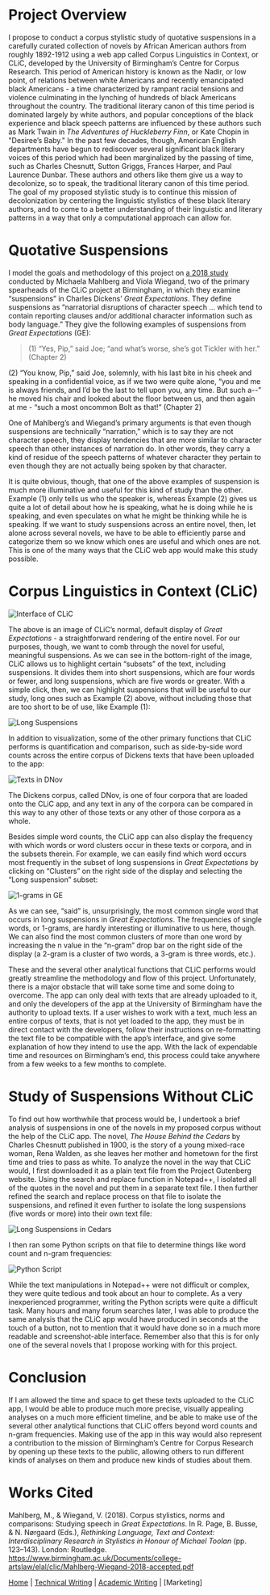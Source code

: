 # Project Overview
I propose to conduct a corpus stylistic study of quotative suspensions in a carefully curated collection of novels by African American authors from roughly 1892-1912 using a web app called Corpus Linguistics in Context, or CLiC, developed by the University of Birmingham’s Centre for Corpus Research. This period of American history is known as the Nadir, or low point, of relations between white Americans and recently emancipated black Americans - a time characterized by rampant racial tensions and violence culminating in the lynching of hundreds of black Americans throughout the country. The traditional literary canon of this time period is dominated largely by white authors, and popular conceptions of the black experience and black speech patterns are influenced by these authors such as Mark Twain in *The Adventures of Huckleberry Finn*, or Kate Chopin in "Desiree’s Baby." In the past few decades, though, American English departments have begun to rediscover several significant black literary voices of this period which had been marginalized by the passing of time, such as Charles Chesnutt, Sutton Griggs, Frances Harper, and Paul Laurence Dunbar. These authors and others like them give us a way to decolonize, so to speak, the traditional literary canon of this time period. The goal of my proposed stylistic study is to continue this mission of decolonization by centering the linguistic stylistics of these black literary authors, and to come to a better understanding of their linguistic and literary patterns in a way that only a computational approach can allow for.

# Quotative Suspensions
I model the goals and methodology of this project on [a 2018 study](https://www.birmingham.ac.uk/Documents/college-artslaw/elal/clic/Mahlberg-Wiegand-2018-accepted.pdf) conducted by Michaela Mahlberg and Viola Wiegand, two of the primary spearheads of the CLiC project at Birmingham, in which they examine “suspensions” in Charles Dickens’ *Great Expectations*. They define suspensions as “narratorial disruptions of character speech … which tend to contain reporting clauses and/or additional character information such as body language.” They give the following examples of suspensions from *Great Expectations* (GE):

>(1) “Yes, Pip,” said Joe; “and what’s worse, she’s got Tickler with her.” (Chapter 2)

(2) “You know, Pip,” said Joe, solemnly, with his last bite in his cheek and speaking in a confidential voice, as if we two were quite alone, “you and me is always friends, and I’d be the last to tell upon you, any time. But such a--” he moved his chair and looked about the floor between us, and then again at me - “such a most oncommon Bolt as that!” (Chapter 2)

One of Mahlberg’s and Wiegand’s primary arguments is that even though suspensions are technically “narration,” which is to say they are not character speech, they display tendencies that are more similar to character speech than other instances of narration do. In other words, they carry a kind of residue of the speech patterns of whatever character they pertain to even though they are not actually being spoken by that character. 

It is quite obvious, though, that one of the above examples of suspension is much more illuminative and useful for this kind of study than the other. Example (1) only tells us who the speaker is, whereas Example (2) gives us quite a lot of detail about how he is speaking, what he is doing while he is speaking, and even speculates on what he might be thinking while he is speaking. If we want to study suspensions across an entire novel, then, let alone across several novels, we have to be able to efficiently parse and categorize them so we know which ones are useful and which ones are not. This is one of the many ways that the CLiC web app would make this study possible.

# Corpus Linguistics in Context (CLiC)

![Interface of CLiC](interface_view.png)

The above is an image of CLiC’s normal, default display of *Great Expectations* - a straightforward rendering of the entire novel. For our purposes, though, we want to comb through the novel for useful, meaningful suspensions. As we can see in the bottom-right of the image, CLiC allows us to highlight certain “subsets” of the text, including suspensions. It divides them into short suspensions, which are four words or fewer, and long suspensions, which are five words or greater. With a simple click, then, we can highlight suspensions that will be useful to our study, long ones such as Example (2) above, without including those that are too short to be of use, like Example (1):

![Long Suspensions](long_suspensions_in_ge.png)

In addition to visualization, some of the other primary functions that CLiC performs is quantification and comparison, such as side-by-side word counts across the entire corpus of Dickens texts that have been uploaded to the app:

![Texts in DNov](texts_in_dnov.png)

The Dickens corpus, called DNov, is one of four corpora that are loaded onto the CLiC app, and any text in any of the corpora can be compared in this way to any other of those texts or any other of those corpora as a whole.

Besides simple word counts, the CLiC app can also display the frequency with which words or word clusters occur in these texts or corpora, and in the subsets therein. For example, we can easily find which word occurs most frequently in the subset of long suspensions in *Great Expectations* by clicking on “Clusters” on the right side of the display and selecting the “Long suspension” subset:

![1-grams in GE](one_grams_in_ge.png)

As we can see, “said” is, unsurprisingly, the most common single word that occurs in long suspensions in *Great Expectations*. The frequencies of single words, or 1-grams, are hardly interesting or illuminative to us here, though. We can also find the most common clusters of more than one word by increasing the n value in the “n-gram” drop bar on the right side of the display (a 2-gram is a cluster of two words, a 3-gram is three words, etc.). 

These and the several other analytical functions that CLiC performs would greatly streamline the methodology and flow of this project. Unfortunately, there is a major obstacle that will take some time and some doing to overcome. The app can only deal with texts that are already uploaded to it, and only the developers of the app at the University of Birmingham have the authority to upload texts. If a user wishes to work with a text, much less an entire corpus of texts, that is not yet loaded to the app, they must be in direct contact with the developers, follow their instructions on re-formatting the text file to be compatible with the app’s interface, and give some explanation of how they intend to use the app. With the lack of expendable time and resources on Birmingham’s end, this process could take anywhere from a few weeks to a few months to complete.

# Study of Suspensions Without CLiC

To find out how worthwhile that process would be, I undertook a brief analysis of suspensions in one of the novels in my proposed corpus without the help of the CLiC app. The novel, *The House Behind the Cedars* by Charles Chesnutt published in 1900, is the story of a young mixed-race woman, Rena Walden, as she leaves her mother and hometown for the first time and tries to pass as white. To analyze the novel in the way that CLiC would, I first downloaded it as a plain text file from the Project Gutenberg website. Using the search and replace function in Notepad++, I isolated all of the quotes in the novel and put them in a separate text file. I then further refined the search and replace process on that file to isolate the suspensions, and refined it even further to isolate the long suspensions (five words or more) into their own text file:

![Long Suspensions in *Cedars*](cedars_long_suspensions.png)

I then ran some Python scripts on that file to determine things like word count and n-gram frequencies:

![Python Script](python_script.png)

While the text manipulations in Notepad++ were not difficult or complex, they were quite tedious and took about an hour to complete. As a very inexperienced programmer, writing the Python scripts were quite a difficult task. Many hours and many forum searches later, I was able to produce the same analysis that the CLiC app would have produced in seconds at the touch of a button, not to mention that it would have done so in a much more readable and screenshot-able interface. Remember also that this is for only one of the several novels that I propose working with for this project. 

# Conclusion

If I am allowed the time and space to get these texts uploaded to the CLiC app, I would be able to produce much more precise, visually appealing analyses on a much more efficient timeline, and be able to make use of the several other analytical functions that CLiC offers beyond word counts and n-gram frequencies. Making use of the app in this way would also represent a contribution to the mission of Birmingham’s Centre for Corpus Research by opening up these texts to the public, allowing others to run different kinds of analyses on them and produce new kinds of studies about them.

# Works Cited
Mahlberg, M., & Wiegand, V. (2018). Corpus stylistics, norms and comparisons: Studying speech in *Great
Expectations*. In R. Page, B. Busse, & N. Nørgaard (Eds.), *Rethinking Language, Text and Context: Interdisciplinary
Research in Stylistics in Honour of Michael Toolan* (pp. 123–143). London: Routledge.
https://www.birmingham.ac.uk/Documents/college-artslaw/elal/clic/Mahlberg-Wiegand-2018-accepted.pdf

[Home](index.md) | [Technical Writing](technicalwriting.md) | [Academic Writing](academicwriting.md) | [Marketing]